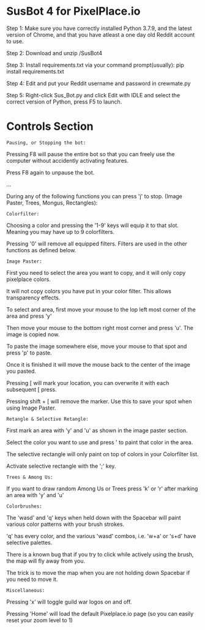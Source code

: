 # SusBot 4 for PixelPlace.io

Step 1: Make sure you have correctly installed Python 3.7.9, and the latest version of Chrome, and that you have atleast a one day old Reddit account to use.

Step 2: Download and unzip /SusBot4

Step 3: Install requirements.txt via your command prompt(usually): pip install requirements.txt

Step 4: Edit and put your Reddit username and password in crewmate.py

Step 5: Right-click Sus_Bot.py and click Edit with IDLE and select the correct version of Python, press F5 to launch.

# Controls Section

    Pausing, or Stopping the bot:
    
  Pressing F8 will pause the entire bot so that you can freely use the computer without accidently activating features.
  
  Press F8 again to unpause the bot.
  
  ...

  During any of the following functions you can press 'j' to stop.  (Image Paster, Trees, Mongus, Rectangles):

    Colorfilter:

  Choosing a color and pressing the '1-9' keys will equip it to that slot. Meaning you may have up to 9 colorfilters.
  
  Pressing '0' will remove all equipped filters. Filters are used in the other functions as defined below.

    Image Paster:

  First you need to select the area you want to copy, and it will only copy pixelplace colors.
  
  It will not copy colors you have put in your color filter. This allows transparency effects.
  
  To select and area, first move your mouse to the lop left most corner of the area and press 'y'
  
  Then move your mouse to the bottom right most corner and press 'u'. The image is copied now.
  
  To paste the image somewhere else, move your mouse to that spot and press 'p' to paste.
  
  Once it is finished it will move the mouse back to the center of the image you pasted.
  
  Pressing [ will mark your location, you can overwrite it with each subsequent [ press.
  
  Pressing shift + [ will remove the marker. Use this to save your spot when using Image Paster.
  
    Retangle & Selective Retangle:

  First mark an area with 'y' and 'u' as shown in the image paster section. 
  
  Select the color you want to use and press ' to paint that color in the area.
  
  The selective rectangle will only paint on top of colors in your Colorfilter list.
  
  Activate selective rectangle with the ';' key.
  
    Trees & Among Us:
  
  If you want to draw random Among Us or Trees press 'k' or 'r' after marking an area with 'y' and 'u'
  
    Colorbrushes:
  
  The 'wasd' and 'q' keys when held down with the Spacebar will paint various color patterns with your brush strokes.
  
  'q' has every color, and the various 'wasd' combos, i.e. 'w+a' or 's+d' have selective palettes.
  
  There is a known bug that if you try to click while actively using the brush, the map will fly away from you.
  
  The trick is to move the map when you are not holding down Spacebar if you need to move it.
  
    Miscellaneous:
  
  Pressing 'x' will toggle guild war logos on and off.
  
  Pressing 'Home' will load the default Pixelplace.io page (so you can easily reset your zoom level to 1)
 
